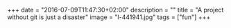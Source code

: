 +++
date = "2016-07-09T11:47:30+02:00"
description = ""
title = "A project without git is just a disaster"
image = "l-441941.jpg"
tags = ["fun"]
+++

